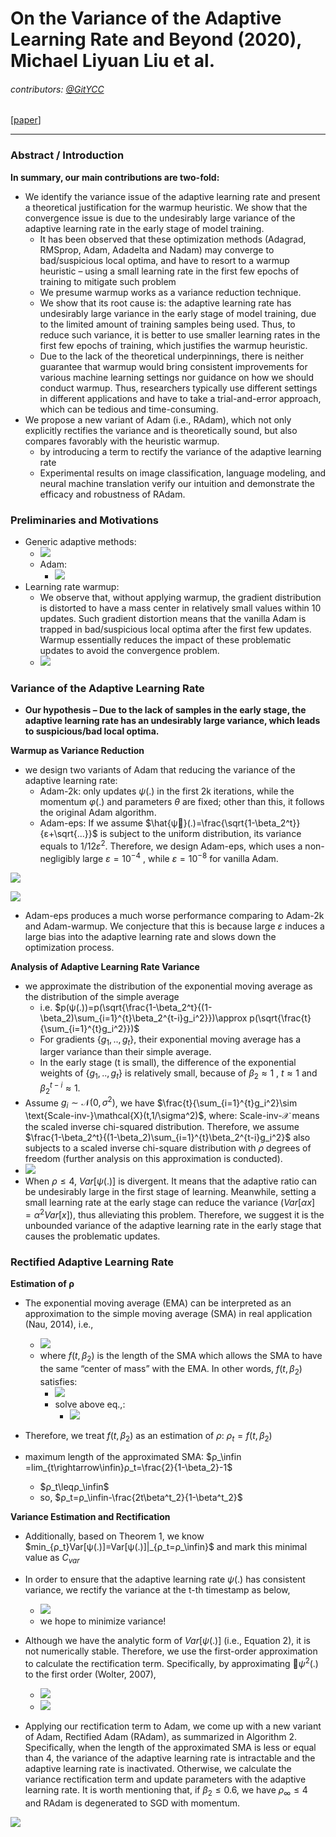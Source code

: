 # On the Variance of the Adaptive Learning Rate and Beyond (2020), Michael Liyuan Liu et al.

###### contributors: [@GitYCC](https://github.com/GitYCC)

\[[paper](https://arxiv.org/pdf/1908.03265.pdf)\]

---

### Abstract / Introduction

**In summary, our main contributions are two-fold:**

- We identify the variance issue of the adaptive learning rate and present a theoretical justification for the warmup heuristic. We show that the convergence issue is due to the undesirably large variance of the adaptive learning rate in the early stage of model training.
  - It has been observed that these optimization methods (Adagrad, RMSprop, Adam, Adadelta and Nadam) may converge to bad/suspicious local optima, and have to resort to a warmup heuristic – using a small learning rate in the first few epochs of training to mitigate such problem
  - We presume warmup works as a variance reduction technique.
  - We show that its root cause is: the adaptive learning rate has undesirably large variance in the early stage of model training, due to the limited amount of training samples being used. Thus, to reduce such variance, it is better to use smaller learning rates in the first few epochs of training, which justifies the warmup heuristic.
  - Due to the lack of the theoretical underpinnings, there is neither guarantee that warmup would bring consistent improvements for various machine learning settings nor guidance on how we should conduct warmup. Thus, researchers typically use different settings in different applications and have to take a trial-and-error approach, which can be tedious and time-consuming.
- We propose a new variant of Adam (i.e., RAdam), which not only explicitly rectifies the variance and is theoretically sound, but also compares favorably with the heuristic warmup.
  - by introducing a term to rectify the variance of the adaptive learning rate
  - Experimental results on image classification, language modeling, and neural machine translation verify our intuition and demonstrate the efficacy and robustness of RAdam.



### Preliminaries and Motivations

- Generic adaptive methods:
  - ![](assets/RAdam_01.png)
  - Adam:
    - ![](assets/RAdam_02.png)
- Learning rate warmup:
  - We observe that, without applying warmup, the gradient distribution is distorted to have a mass center in relatively small values within 10 updates. Such gradient distortion means that the vanilla Adam is trapped in bad/suspicious local optima after the first few updates. Warmup essentially reduces the impact of these problematic updates to avoid the convergence problem.
  - ![](assets/RAdam_03.png)



### Variance of the Adaptive Learning Rate

- **Our hypothesis – Due to the lack of samples in the early stage, the adaptive learning rate has an undesirably large variance, which leads to suspicious/bad local optima.**

**Warmup as Variance Reduction**

- we design two variants of Adam that reducing the variance of the adaptive learning rate: 
  - Adam-2k: only updates $ψ(.)$ in the first 2k iterations, while the momentum $φ(.)$ and parameters $θ$ are fixed; other than this, it follows the original Adam algorithm.
  - Adam-eps: If we assume $\hat{ψ􏰧}(.)=\frac{\sqrt{1-\beta_2^t}}{ε+\sqrt{...}}$ is subject to the uniform distribution, its variance equals to $1/12ε^2$. Therefore, we design Adam-eps, which uses a non-negligibly large $ε = 10^{-4}$ , while $ε = 10^{−8}$ for vanilla Adam.

![](assets/RAdam_04.png)

![](assets/RAdam_05.png)

- Adam-eps produces a much worse performance comparing to Adam-2k and Adam-warmup. We conjecture that this is because large $ε$ induces a large bias into the adaptive learning rate and slows down the optimization process.



**Analysis of Adaptive Learning Rate Variance**

- we approximate the distribution of the exponential moving average as the distribution of the simple average
  - i.e. $p(ψ(.))=p(\sqrt{\frac{1-\beta_2^t}{(1-\beta_2)\sum_{i=1}^{t}\beta_2^{t-i}g_i^2}})\approx p(\sqrt{\frac{t}{\sum_{i=1}^{t}g_i^2}})$
  - For gradients $\{g_1,..,g_t\}$, their exponential moving average has a larger variance than their simple average.
  - In the early stage (t is small), the difference of the exponential weights of $\{g_1,..,g_t\}$ is relatively small, because of $\beta_2\approx 1$ , $t\approx 1$ and $\beta_2^{t-i}\approx 1$.
- Assume $g_i\sim \mathcal{N}(0,\sigma^2)$, we have $\frac{t}{\sum_{i=1}^{t}g_i^2}\sim \text{Scale-inv-}\mathcal{X}(t,1/\sigma^2)$, where: $\text{Scale-inv-}\mathcal{X}$ means the scaled inverse chi-squared distribution. Therefore, we assume $\frac{1-\beta_2^t}{(1-\beta_2)\sum_{i=1}^{t}\beta_2^{t-i}g_i^2}$ also subjects to a scaled inverse chi-square distribution with $ρ$ degrees of freedom (further analysis on this approximation is conducted).
- ![](assets/RAdam_06.png)
- When $ρ\leq 4$, $Var[ψ(.)]$ is divergent. It means that the adaptive ratio can be undesirably large in the first stage of learning. Meanwhile, setting a small learning rate at the early stage can reduce the variance ($Var[αx] = α^2 Var[x]$), thus alleviating this problem. Therefore, we suggest it is the unbounded variance of the adaptive learning rate in the early stage that causes the problematic updates.



### Rectified Adaptive Learning Rate

**Estimation of ρ**

- The exponential moving average (EMA) can be interpreted as an approximation to the simple moving average (SMA) in real application (Nau, 2014), i.e.,
  - ![](assets/RAdam_07.png)
  - where $f(t,β_2)$ is the length of the SMA which allows the SMA to have the same “center of mass” with the EMA. In other words, $f (t, β_2 )$ satisfies:
    - ![](assets/RAdam_08.png)
    - solve above eq.,:
      - ![](assets/RAdam_09.png)

- Therefore, we treat $f (t, β_2 )$ as an estimation of $ρ$: $ρ_t=f(t,\beta_2)$
- maximum length of the approximated SMA: $ρ_\infin =lim_{t\rightarrow\infin}ρ_t=\frac{2}{1-\beta_2}-1$
  - $ρ_t\leqρ_\infin$
  - so, $ρ_t=ρ_\infin-\frac{2t\beta^t_2}{1-\beta^t_2}$



**Variance Estimation and Rectification**

- Additionally, based on Theorem 1, we know $min_{ρ_t}Var[ψ(.)]=Var[ψ(.)]|_{ρ_t=ρ_\infin}$ and mark this minimal value as $C_{var}$
- In order to ensure that the adaptive learning rate $ψ(.)$ has consistent variance, we rectify the variance at the t-th timestamp as below,
  - ![](assets/RAdam_10.png)
  - we hope to minimize variance!
- Although we have the analytic form of $Var[ψ(.)]$ (i.e., Equation 2), it is not numerically stable. Therefore, we use the first-order approximation to calculate the rectification term. Specifically, by approximating 􏰑$ψ^2(.)$ to the first order (Wolter, 2007),
  - ![](assets/RAdam_11.png)
  - ![](assets/RAdam_12.png)

- Applying our rectification term to Adam, we come up with a new variant of Adam, Rectified Adam (RAdam), as summarized in Algorithm 2. Specifically, when the length of the approximated SMA is less or equal than 4, the variance of the adaptive learning rate is intractable and the adaptive learning rate is inactivated. Otherwise, we calculate the variance rectification term and update parameters with the adaptive learning rate. It is worth mentioning that, if $β_2 ≤ 0.6$, we have $ρ_∞ ≤ 4$ and RAdam is degenerated to SGD with momentum.

![](assets/RAdam_13.png)